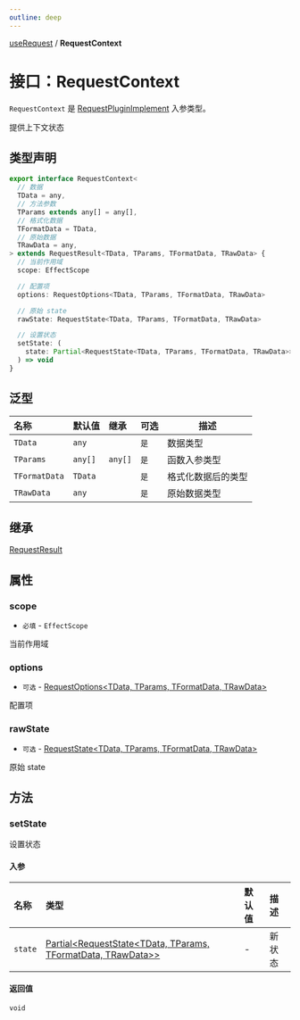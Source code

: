 ```yaml
---
outline: deep
---
```


[useRequest](./home) / **RequestContext**

# 接口：RequestContext

`RequestContext` 是 [RequestPluginImplement](./request-plugin-implement) 入参类型。

提供上下文状态

## 类型声明

```typescript
export interface RequestContext<
  // 数据
  TData = any,
  // 方法参数
  TParams extends any[] = any[],
  // 格式化数据
  TFormatData = TData,
  // 原始数据
  TRawData = any,
> extends RequestResult<TData, TParams, TFormatData, TRawData> {
  // 当前作用域
  scope: EffectScope

  // 配置项
  options: RequestOptions<TData, TParams, TFormatData, TRawData>

  // 原始 state
  rawState: RequestState<TData, TParams, TFormatData, TRawData>

  // 设置状态
  setState: (
    state: Partial<RequestState<TData, TParams, TFormatData, TRawData>>,
  ) => void
}
```

## 泛型

| 名称            | 默认值     | 继承      | 可选  | 描述        |
|:--------------|:--------|:--------|:----|-----------|
| `TData`       | `any`   |         | `是` | 数据类型      |
| `TParams`     | `any[]` | `any[]` | `是` | 函数入参类型    |
| `TFormatData` | `TData` |         | `是` | 格式化数据后的类型 |
| `TRawData`    | `any`   |         | `是` | 原始数据类型    |

## 继承

[RequestResult](./request-result)

## 属性

### scope

* `必填` - `EffectScope`

当前作用域

### options

* `可选` - [RequestOptions<TData, TParams, TFormatData, TRawData>](./request-options)

配置项

### rawState

* `可选` -  [RequestState<TData, TParams, TFormatData, TRawData>](./request-state)

原始 state

## 方法

### setState

设置状态

#### 入参

| 名称      | 类型                                                                              | 默认值 | 描述  |
|:--------|:--------------------------------------------------------------------------------|:----|:----|
| `state` | [Partial\<RequestState<TData, TParams, TFormatData, TRawData>>](./request-state) | -   | 新状态 |

#### 返回值

`void`


